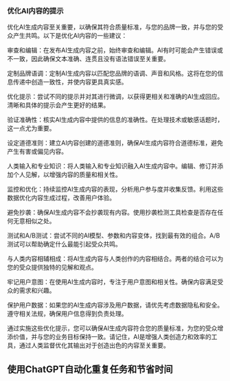 ### 优化AI内容的提示

优化AI生成内容至关重要，以确保其符合质量标准，与您的品牌一致，并与您的受众产生共鸣。以下是优化AI内容的一些建议：

审查和编辑：在发布AI生成内容之前，始终审查和编辑。AI有时可能会产生错误或不一致，因此确保文本准确、连贯且没有语法错误至关重要。

定制品牌语调：定制AI生成内容以匹配您品牌的语调、声音和风格。这将在您的信息传递中创造一致性，并使内容更具真实感。

优化提示：尝试不同的提示并对其进行微调，以获得更相关和准确的AI生成回应。清晰和具体的提示会产生更好的结果。

验证准确性：核实AI生成内容中提供的信息的准确性。在处理技术或敏感话题时，这一点尤为重要。

设定道德准则：建立AI内容创建的道德准则，确保AI生成内容符合道德标准，避免产生有害或偏见内容。

人类输入和专业知识：将人类输入和专业知识融入AI生成内容中。编辑、修订并添加个人见解，以增强内容的质量和相关性。

监控和优化：持续监控AI生成内容的表现，分析用户参与度并收集反馈。利用这些数据优化内容生成过程，改善用户体验。

避免抄袭：确保AI生成内容不会抄袭现有内容。使用抄袭检测工具检查是否存在任何无意相似之处。

测试和A/B测试：尝试不同的AI模型、参数和内容变体，找到最有效的组合。A/B测试可以帮助确定什么最能引起受众共鸣。

与人类内容相辅相成：将AI生成内容与人类创作的内容相结合。两者的结合可以为您的受众提供独特的见解和观点。

牢记用户意图：在使用AI生成内容时，专注于用户意图和相关性。确保内容满足受众的需求和兴趣。

保护用户数据：如果您的AI生成内容涉及用户数据，请优先考虑数据隐私和安全。遵守相关法规，确保用户信息得到负责处理。

通过实施这些优化提示，您可以确保AI生成内容符合您的质量标准，为您的受众增添价值，并与您的业务目标保持一致。请记住，AI是增强人类创造力和效率的工具，通过人类监督优化其输出对于创造出色的内容至关重要。

## 使用ChatGPT自动化重复任务和节省时间

